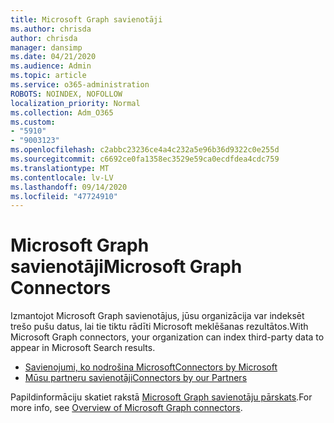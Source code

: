 ```yaml
---
title: Microsoft Graph savienotāji
ms.author: chrisda
author: chrisda
manager: dansimp
ms.date: 04/21/2020
ms.audience: Admin
ms.topic: article
ms.service: o365-administration
ROBOTS: NOINDEX, NOFOLLOW
localization_priority: Normal
ms.collection: Adm_O365
ms.custom:
- "5910"
- "9003123"
ms.openlocfilehash: c2abbc23236ce4a4c232a5e96b36d9322c0e255d
ms.sourcegitcommit: c6692ce0fa1358ec3529e59ca0ecdfdea4cdc759
ms.translationtype: MT
ms.contentlocale: lv-LV
ms.lasthandoff: 09/14/2020
ms.locfileid: "47724910"
---
```

# <a name="microsoft-graph-connectors"></a><span data-ttu-id="92d51-102">Microsoft Graph savienotāji</span><span class="sxs-lookup"><span data-stu-id="92d51-102">Microsoft Graph Connectors</span></span>

<span data-ttu-id="92d51-103">Izmantojot Microsoft Graph savienotājus, jūsu organizācija var indeksēt trešo pušu datus, lai tie tiktu rādīti Microsoft meklēšanas rezultātos.</span><span class="sxs-lookup"><span data-stu-id="92d51-103">With Microsoft Graph connectors, your organization can index third-party data to appear in Microsoft Search results.</span></span>

- [<span data-ttu-id="92d51-104">Savienojumi, ko nodrošina Microsoft</span><span class="sxs-lookup"><span data-stu-id="92d51-104">Connectors by Microsoft</span></span>](https://docs.microsoft.com/microsoftsearch/connectors-gallery#Microsoft)
- [<span data-ttu-id="92d51-105">Mūsu partneru savienotāji</span><span class="sxs-lookup"><span data-stu-id="92d51-105">Connectors by our Partners</span></span>](https://docs.microsoft.com/microsoftsearch/connectors-gallery#Partners)

<span data-ttu-id="92d51-106">Papildinformāciju skatiet rakstā  [Microsoft Graph savienotāju pārskats](https://docs.microsoft.com/microsoftsearch/connectors-overview).</span><span class="sxs-lookup"><span data-stu-id="92d51-106">For more info, see  [Overview of Microsoft Graph connectors](https://docs.microsoft.com/microsoftsearch/connectors-overview).</span></span>
